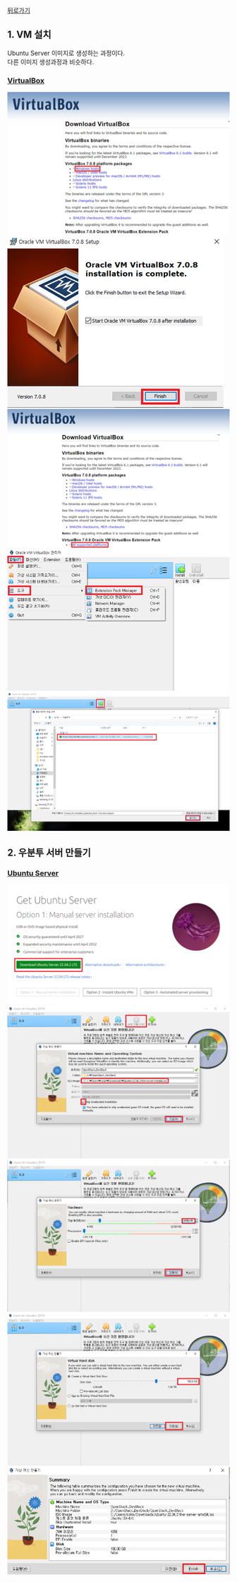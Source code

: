[뒤로가기](../../README.md)<br>

## 1. VM 설치

Ubuntu Server 이미지로 생성하는 과정이다.<br>
다른 이미지 생성과정과 비슷하다.<br>

### [VirtualBox](https://www.virtualbox.org/wiki/Downloads)

![img](../Img/vm1.png)<br>
![img](../Img/vm2.png)<br>
![img](../Img/vm3.png)<br>
![img](../Img/vm4.png)<br>
![img](../Img/vm5.png)<br>

## 2. 우분투 서버 만들기

### [Ubuntu Server](https://ubuntu.com/download/server)

![img](../Img/vm6.png)<br>
![img](../Img/vm7.png)<br>
![img](../Img/vm8.png)<br>
![img](../Img/vm9.png)<br>
![img](../Img/vm10.png)<br>
